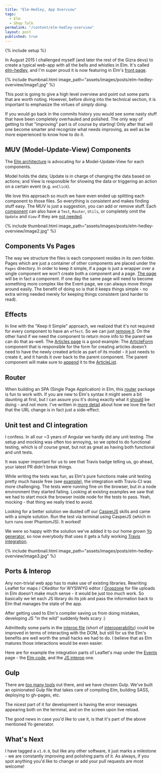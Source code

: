 ```yaml
---
title: "Elm-Hedley, App Overview"
tags:
  - Elm
  - Shop Talk
permalink: "/content/elm-hedley-overview"
layout: post
published: true
---
```


{% include setup %}

In August 2015 I challenged myself (and later the rest of the Gizra devs) to create a typical web-app with all the bells and whistles in Elm. It's called [elm-hedley](https://gizra.github.io/elm-hedley), and I'm super proud it is now featuring in Elm's [front page](http://elm-lang.org/).

{% include thumbnail.html image_path="assets/images/posts/elm-hedley-overview/image1.jpg" %}

This post is going to give a high level overview and point out some parts that are worth noting. However, before diving into the technical section, it is important to emphasize the virtues of _simply doing_.

If you would go back in the commits history you would see some nasty stuff that have been completely overhauled and polished. The only way of getting to that "improving" part is of course by starting! Only after that will one become smarter and recognize what needs improving, as well as be more experienced to know how to do it.

<!-- more -->

## MUV (Model-Update-View) Components

The [Elm architecture](https://github.com/evancz/elm-architecture-tutorial/) is advocating for a Model-Update-View for each components.

Model holds the data; Update is in charge of changing the data based on actions; and View is responsible for showing the data or triggering an action on a certain event (e.g. `onClick`).

We love this approach so much we have even ended up splitting each component to those files. So everything is consistent and makes finding stuff easy. The MUV is just a suggestion, you can add or remove stuff. Each [component](https://github.com/Gizra/elm-hedley/tree/v1.0.0/src/elm/Pages/Event) can also have a `Test`, `Router`, `Utils`, or completely omit the `Update` and `View` if they are [not needed](https://github.com/Gizra/elm-hedley/tree/v1.0.0/src/elm/Event).

{% include thumbnail.html image_path="assets/images/posts/elm-hedley-overview/image2.jpg" %}

## Components Vs Pages

The way we structure the files is each component resides in its own folder. Pages which are just a container of other components are placed under the `Pages` directory. In order to keep it simple, if a page is just a wrapper over a single component we won't create both a component and a page. [The page](https://github.com/Gizra/elm-hedley/tree/v1.0.0/src/elm/Pages/User) will be in fact a component. If one day the same page will need to become something more complex like the Event page, we can always move things around easily. The benefit of doing so is that it keeps things simple - no extra wiring needed merely for keeping things consistent (and harder to read).

## Effects

In line with the "Keep it Simple" approach, we realized that it's not required for every component to have an `effect`. So we can just [remove it](https://github.com/Gizra/elm-hedley/blob/v1.0.0/src/elm/EventAuthorFilter/Update.elm#L12). On the other hand if we need the component to return more info to the parent we can do that as-well. The [Articles page](https://gizra.github.io/elm-hedley/#!/articles) is a good example: The [ArticleForm](https://github.com/Gizra/elm-hedley/blob/v1.0.0/src/elm/ArticleForm/Update.elm#L38) component that is responsible for the form for creating articles doesn't need to have the newly created article as part of its model - it just needs to create it, and it hands it over back to the parent component. The parent component will make sure to [append](https://github.com/Gizra/elm-hedley/blob/v1.0.0/src/elm/Pages/Article/Update.elm#L36-L44) it to the [ArticleList](https://github.com/Gizra/elm-hedley/blob/v1.0.0/src/elm/ArticleList/Update.elm#L38-L41).

## Router

When building an SPA (Single Page Application) in Elm, this [router](https://github.com/rgrempel/elm-route-hash) package is fun to work with. If you are new to Elm's syntax it might seem a bit daunting at first, but I can assure you it's doing exactly what it [should]((https://github.com/Gizra/elm-hedley/blob/v1.0.0/src/elm/App/Router.elm)) be doing - and not more. I've written in [more detail](http://www.gizra.com/content/thinking-choosing-elm/) about how we love the fact that the URL change is in fact just a side-effect.

## Unit test and CI integration

I confess. In all our ~3 years of Angular we hardly did any unit testing. The setup and mocking was often too annoying, so we opted to do functional testing, which is of course great, but not as great as having both functional and unit tests.

It was super important for us to see that Travis badge telling us, go ahead, your latest PR didn't break things.

While writing the tests was fun, as Elm's pure functions make unit testing pretty much hassle free (see [example](https://github.com/Gizra/elm-hedley/blob/v1.0.0/src/elm/Config/Test.elm)), the integration with Travis-CI was more challenging. The tests were running fine on the browser, but in a node environment they started failing. Looking at existing examples we saw that we had to start mock the browser inside node for the tests to pass. Yeah, mocking - that thing we really tried to avoid.

Looking for a better solution we dusted off our [CasperJS](http://casperjs.org/) skills and came with a simple solution. Run the test via terminal using CasperJS (which in turn runs over PhantomJS). It worked!

We were so happy with the solution we've added it to our home grown [Yo generator](https://github.com/Gizra/generator-elmlang), so now everybody that uses it gets a fully working [Travis integration](https://github.com/Gizra/elm-hedley/blob/v1.0.0/.travis.yml).

{% include thumbnail.html image_path="assets/images/posts/elm-hedley-overview/image3.jpg" %}

## Ports & Interop

Any non-trivial web app has to make use of existing libraries. Rewriting Leaflet for maps / CKeditor for WYSIWYG editor / [Dropzone](http://www.dropzonejs.com/) for file uploads in Elm doesn't make much sense - it would be just too much work. So basically we let each JS library do its job and pass the information back to Elm that manages the state of the app.

After getting used to Elm's compiler saving us from doing mistakes, developing JS "in the wild" suddenly feels scary :)

Admittedly some parts in the [interop file](https://github.com/Gizra/elm-hedley/blob/v1.0.0/src/js/elm-interop.js) (short of [interoperability](https://en.wikipedia.org/wiki/Interoperability)) could be improved in terms of interacting with the DOM, but still for us the Elm's benefits are well worth the small hacks we had to do. I believe that as Elm matures those interactions would be even easier.

Here are for example the integration parts of Leaflet's map under the [Events](http://gizra.github.io/elm-hedley/#!/events) page - the [Elm code](https://github.com/Gizra/elm-hedley/blob/v1.0.0/src/elm/Main.elm#L51-L75), and the [JS interop](https://github.com/Gizra/elm-hedley/blob/v1.0.0/src/js/elm-interop.js#L64-L194) one.

## Gulp

There are [too many tools](https://medium.com/@ericclemmons/javascript-fatigue-48d4011b6fc4#.4ucjghbz7) out there, and we have chosen Gulp. We've built an opinionated Gulp file that takes care of compiling Elm, building SASS, deploying to gh-pages, etc.

The nicest part of it for development is having the error messages appearing both on the terminal, and on the screen upon live reload.

The good news in case you'd like to use it, is that it's part of the above mentioned Yo generator.

## What's Next

I have tagged a `v1.0.0`, but like any other software, it just marks a milestone - we are constantly improving and polishing parts of it. As always, if you spot anything you'd like to change or add your pull requests are most welcome!
